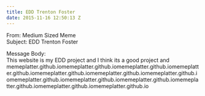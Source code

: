 ```yaml
---
title: EDD Trenton Foster
date: 2015-11-16 12:50:13 Z
---
```


From: Medium Sized Meme  
Subject: EDD Trenton Foster  

Message Body:  
This website is my EDD project and I think its a good project and memeplatter.github.iomemeplatter.github.iomemeplatter.github.iomemeplatter.github.iomemeplatter.github.iomemeplatter.github.iomemeplatter.github.iomemeplatter.github.iomemeplatter.github.iomemeplatter.github.iomemeplatter.github.iomemeplatter.github.iomemeplatter.github.io
